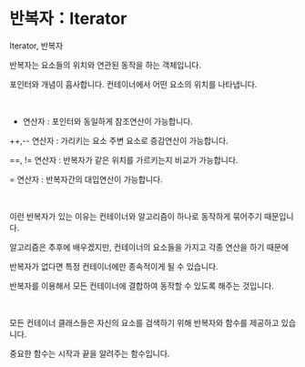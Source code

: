 # 반복자：Iterator

Iterator, 반복자

반복자는 요소들의 위치와 연관된 동작을 하는 객체입니다.

포인터와 개념이 흡사합니다. 컨테이너에서 어떤 요소의 위치를 나타냅니다.

​

- 연산자 : 포인터와 동일하게 참조연산이 가능합니다.

++,-- 연산자 : 가리키는 요소 주변 요소로 증감연산이 가능합니다.

==, != 연산자 : 반복자가 같은 위치를 가르키는지 비교가 가능합니다.

= 연산자 : 반복자간의 대입연산이 가능합니다.

​

이런 반복자가 있는 이유는 컨테이너와 알고리즘이 하나로 동작하게 묶어주기 때문입니다.

알고리즘은 추후에 배우겠지만, 컨테이너의 요소들을 가지고 각종 연산을 하기 때문에

반복자가 없다면 특정 컨테이너에만 종속적이게 될 수 있습니다.

반복자를 이용해서 모든 컨테이너에 결합하여 동작할 수 있도록 해주는 것입니다.

​

모든 컨테이너 클래스들은 자신의 요소를 검색하기 위해 반복자와 함수를 제공하고 있습니다.

중요한 함수는 시작과 끝을 알려주는 함수입니다.
